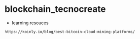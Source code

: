 # blockchain_tecnocreate
- learning resouces
 ```
 https://koinly.io/blog/best-bitcoin-cloud-mining-platforms/
```

